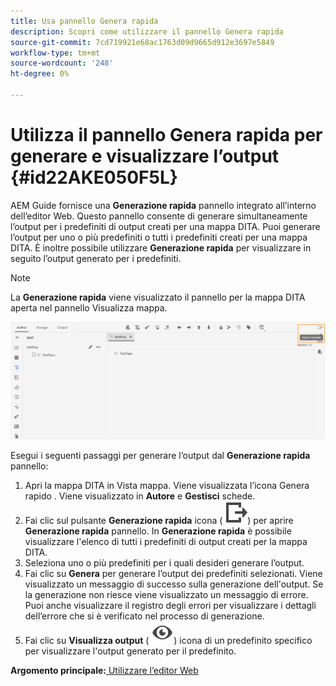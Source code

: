 ```yaml
---
title: Usa pannello Genera rapida
description: Scopri come utilizzare il pannello Genera rapida
source-git-commit: 7cd719921e68ac1763d09d9665d912e3697e5849
workflow-type: tm+mt
source-wordcount: '248'
ht-degree: 0%

---
```



# Utilizza il pannello Genera rapida per generare e visualizzare l’output {#id22AKE050F5L}

AEM Guide fornisce una **Generazione rapida** pannello integrato all’interno dell’editor Web. Questo pannello consente di generare simultaneamente l’output per i predefiniti di output creati per una mappa DITA. Puoi generare l’output per uno o più predefiniti o tutti i predefiniti creati per una mappa DITA. È inoltre possibile utilizzare **Generazione rapida** per visualizzare in seguito l’output generato per i predefiniti.

>[!NOTE]
>
> La **Generazione rapida** viene visualizzato il pannello per la mappa DITA aperta nel pannello Visualizza mappa.

![](images/quick-generate-map-view.png)

Esegui i seguenti passaggi per generare l’output dal **Generazione rapida** pannello:

1. Apri la mappa DITA in Vista mappa. Viene visualizzata l’icona Genera rapido . Viene visualizzato in **Autore** e **Gestisci** schede.
1. Fai clic sul pulsante **Generazione rapida** icona \( ![](images/quick-generate-icon.svg)\) per aprire **Generazione rapida** pannello. In **Generazione rapida** è possibile visualizzare l&#39;elenco di tutti i predefiniti di output creati per la mappa DITA.
1. Seleziona uno o più predefiniti per i quali desideri generare l’output.
1. Fai clic su **Genera** per generare l’output dei predefiniti selezionati. Viene visualizzato un messaggio di successo sulla generazione dell&#39;output. Se la generazione non riesce viene visualizzato un messaggio di errore. Puoi anche visualizzare il registro degli errori per visualizzare i dettagli dell’errore che si è verificato nel processo di generazione.
1. Fai clic su **Visualizza output** \( ![](images/view-output-icon.svg)\) icona di un predefinito specifico per visualizzare l&#39;output generato per il predefinito.

**Argomento principale:**[ Utilizzare l’editor Web](web-editor.md)

